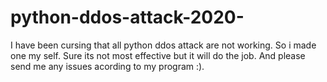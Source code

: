 # python-ddos-attack-2020-
I have been cursing that all  python ddos attack are not working. So i made one my self. Sure its not most effective but it will do the job. And please send me any issues acording to my program :).
